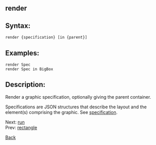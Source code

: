 ## render

## Syntax:
`render {specification} [in {parent}]`

## Examples:
`render Spec`  
`render Spec in BigBox`

## Description:
Render a graphic specification, optionally giving the parent container.

Specifications are JSON structures that describe the layout and the element(s) comprising the graphic. See [specification](../specification.md).

Next: [run](run.md)  
Prev: [rectangle](rectangle.md)

[Back](../../README.md)
